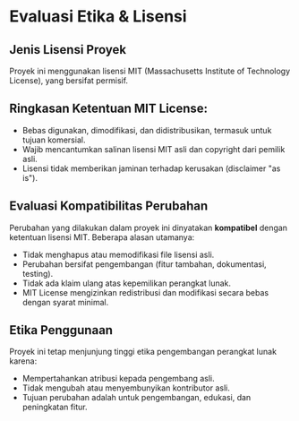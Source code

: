 
# Evaluasi Etika & Lisensi

## Jenis Lisensi Proyek
Proyek ini menggunakan lisensi MIT (Massachusetts Institute of Technology License), yang bersifat permisif.

## Ringkasan Ketentuan MIT License:
- Bebas digunakan, dimodifikasi, dan didistribusikan, termasuk untuk tujuan komersial.
- Wajib mencantumkan salinan lisensi MIT asli dan copyright dari pemilik asli.
- Lisensi tidak memberikan jaminan terhadap kerusakan (disclaimer "as is").

## Evaluasi Kompatibilitas Perubahan
Perubahan yang dilakukan dalam proyek ini dinyatakan **kompatibel** dengan ketentuan lisensi MIT. Beberapa alasan utamanya:
- Tidak menghapus atau memodifikasi file lisensi asli.
- Perubahan bersifat pengembangan (fitur tambahan, dokumentasi, testing).
- Tidak ada klaim ulang atas kepemilikan perangkat lunak.
- MIT License mengizinkan redistribusi dan modifikasi secara bebas dengan syarat minimal.

## Etika Penggunaan
Proyek ini tetap menjunjung tinggi etika pengembangan perangkat lunak karena:
- Mempertahankan atribusi kepada pengembang asli.
- Tidak mengubah atau menyembunyikan kontributor asli.
- Tujuan perubahan adalah untuk pengembangan, edukasi, dan peningkatan fitur.
